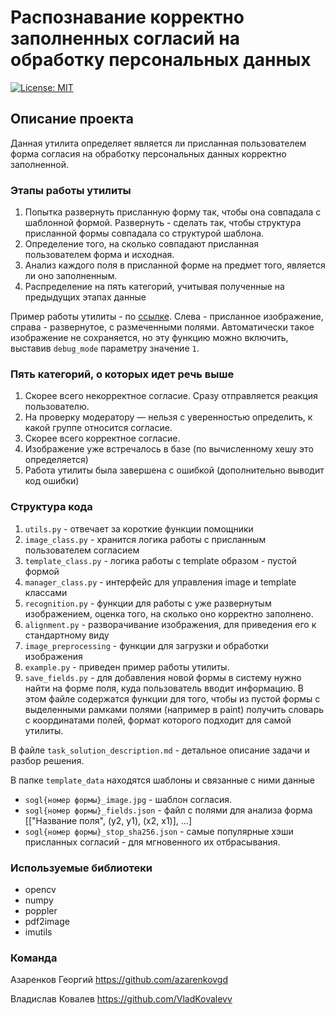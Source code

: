 # Распознавание корректно заполненных согласий на обработку персональных данных 
[![License: MIT](https://img.shields.io/badge/License-MIT-green.svg)](https://opensource.org/licenses/MIT)

## Описание проекта
Данная утилита определяет является ли присланная пользователем форма согласия на обработку персональных данных корректно заполненной.

### Этапы работы утилиты
1. Попытка развернуть присланную форму так, чтобы она совпадала с шаблонной формой. Развернуть - сделать так, чтобы структура присланной формы совпадала со структурой шаблона.
2. Определение того, на сколько совпадают присланная пользователем форма и исходная. 
3. Анализ каждого поля в присланной форме на предмет того, является ли оно заполненным.
4. Распределение на пять категорий, учитывая полученные на предыдущих этапах данные

Пример работы утилиты - по [ссылке](https://drive.google.com/file/d/187Px7BoL1RfYbMym-mltmb_85TO10KSR/view?usp=sharing).
Слева - присланное изображение, справа - развернутое, с размеченными полями. Автоматически такое изображение не сохраняется, 
но эту функцию можно включить, выставив ```debug_mode``` параметру значение ```1```.

### Пять категорий, о которых идет речь выше
1. Скорее всего некорректное согласие. Сразу отправляется реакция пользователю.
2. На проверку модератору — нельзя с уверенностью определить, к какой группе относится согласие.
3. Скорее всего корректное согласие.
4. Изображение уже встречалось в базе (по вычисленному хешу это определяется)
5. Работа утилиты была завершена с ошибкой (дополнительно выводит код ошибки)

### Структура кода
1. ```utils.py``` - отвечает за короткие функции помощники 
2. ```image_class.py``` - хранится логика работы с присланным пользователем согласием
3. ```template_class.py``` - логика работы с template образом - пустой формой
4. ```manager_class.py``` - интерфейс для управления image и template классами
5. ```recognition.py``` - функции для работы с уже развернутым изображением, оценка того, на сколько оно корректно заполнено.
6. ```alignment.py``` - разворачивание изображения, для приведения его к стандартному виду
7. ```image_preprocessing``` - функции для загрузки и обработки изображения
8. ```example.py``` - приведен пример работы утилиты.
9. ```save_fields.py``` - для добавления новой формы в систему нужно найти на форме поля, куда пользователь вводит
информацию. В этом файле содержатся функции для того, чтобы из пустой формы с выделенными рамками
   полями (например в paint) получить словарь с координатами полей, формат которого подходит для самой утилиты.
   

В файле ```task_solution_description.md``` - детальное описание задачи и разбор решения.

В папке ```template_data``` находятся шаблоны и связанные с ними данные
  - ```sogl{номер формы}_image.jpg``` - шаблон согласия.
  - ```sogl{номер формы}_fields.json``` - файл с полями для анализа форма [["Название поля", (y2, y1), (x2, x1)], ...]
  - ```sogl{номер формы}_stop_sha256.json``` - самые популярные хэши присланных согласий - для мгновенного их отбрасывания.

### Используемые библиотеки
  - opencv
  - numpy
  - poppler
  - pdf2image
  - imutils

### Команда
Азаренков Георгий https://github.com/azarenkovgd

Владислав Ковалев https://github.com/VladKovalevv
